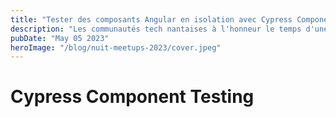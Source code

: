 ```yaml
---
title: "Tester des composants Angular en isolation avec Cypress Component Testing"
description: "Les communautés tech nantaises à l'honneur le temps d'une soirée"
pubDate: "May 05 2023"
heroImage: "/blog/nuit-meetups-2023/cover.jpeg"
---
```


# Cypress Component Testing


